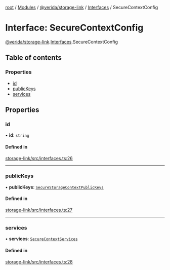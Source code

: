 [root](../README.md) / [Modules](../modules.md) / [@verida/storage-link](../modules/verida_storage_link.md) / [Interfaces](../modules/verida_storage_link.Interfaces.md) / SecureContextConfig

# Interface: SecureContextConfig

[@verida/storage-link](../modules/verida_storage_link.md).[Interfaces](../modules/verida_storage_link.Interfaces.md).SecureContextConfig

## Table of contents

### Properties

- [id](verida_storage_link.Interfaces.SecureContextConfig.md#id)
- [publicKeys](verida_storage_link.Interfaces.SecureContextConfig.md#publickeys)
- [services](verida_storage_link.Interfaces.SecureContextConfig.md#services)

## Properties

### id

• **id**: `string`

#### Defined in

[storage-link/src/interfaces.ts:26](https://github.com/verida/verida-js/blob/039856c/packages/storage-link/src/interfaces.ts#L26)

___

### publicKeys

• **publicKeys**: [`SecureStorageContextPublicKeys`](verida_storage_link.Interfaces.SecureStorageContextPublicKeys.md)

#### Defined in

[storage-link/src/interfaces.ts:27](https://github.com/verida/verida-js/blob/039856c/packages/storage-link/src/interfaces.ts#L27)

___

### services

• **services**: [`SecureContextServices`](verida_storage_link.Interfaces.SecureContextServices.md)

#### Defined in

[storage-link/src/interfaces.ts:28](https://github.com/verida/verida-js/blob/039856c/packages/storage-link/src/interfaces.ts#L28)
